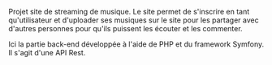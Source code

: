 Projet site de streaming de musique. 
Le site permet de s'inscrire en tant qu'utilisateur et d'uploader ses musiques sur le site pour les partager avec d'autres personnes pour qu'ils puissent les écouter et les commenter.

Ici la partie back-end développée à l'aide de PHP et du framework Symfony. Il s'agit d'une API Rest.
